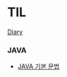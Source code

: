 # TIL

[Diary](./Diary/Diary.md)

### JAVA
 - [JAVA 기본 문법](./JAVA/JAVA%20%EA%B8%B0%EB%B3%B8%20%EB%AC%B8%EB%B2%95.md)